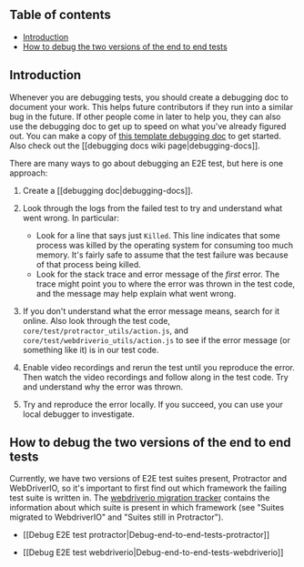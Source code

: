 ## Table of contents

* [Introduction](#introduction)
* [How to debug the two versions of the end to end tests](#how-to-debug-the-two-versions-of-the-end-to-end-tests)

## Introduction

Whenever you are debugging tests, you should create a debugging doc to document your work. This helps future contributors if they run into a similar bug in the future. If other people come in later to help you, they can also use the debugging doc to get up to speed on what you've already figured out. You can make a copy of [this template debugging doc](https://docs.google.com/document/d/1qRbvKjJ0A7NPVK8g6XJNISMx_6BuepoCL7F2eIfrGqM/edit?usp=sharing) to get started. Also check out the [[debugging docs wiki page|debugging-docs]].

There are many ways to go about debugging an E2E test, but here is one approach:

1. Create a [[debugging doc|debugging-docs]].
2. Look through the logs from the failed test to try and understand what went wrong. In particular:

   * Look for a line that says just `Killed`. This line indicates that some process was killed by the operating system for consuming too much memory. It's fairly safe to assume that the test failure was because of that process being killed.
   * Look for the stack trace and error message of the _first_ error. The trace might point you to where the error was thrown in the test code, and the message may help explain what went wrong.

3. If you don't understand what the error message means, search for it online. Also look through the test code, `core/test/protractor_utils/action.js`, and `core/test/webdriverio_utils/action.js` to see if the error message (or something like it) is in our test code.

4. Enable video recordings and rerun the test until you reproduce the error. Then watch the video recordings and follow along in the test code. Try and understand why the error was thrown.

5. Try and reproduce the error locally. If you succeed, you can use your local debugger to investigate.

## How to debug the two versions of the end to end tests

Currently, we have two versions of E2E test suites present, Protractor and WebDriverIO, so it's important to first find out which framework the failing test suite is written in. The [webdriverio migration tracker](https://docs.google.com/spreadsheets/d/1Mj-llYXMURtis54vpL2VL7BwgRiFIZ1nIFtK3fY3Se4/edit?usp=sharing) contains the information about which suite is present in which framework (see "Suites migrated to WebdriverIO" and "Suites still in Protractor").

* [[Debug E2E test protractor|Debug-end-to-end-tests-protractor]]

* [[Debug E2E test webdriverio|Debug-end-to-end-tests-webdriverio]]
